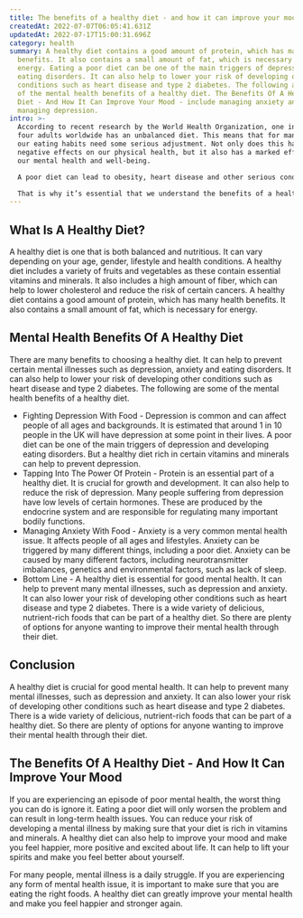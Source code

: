 ```yaml
---
title: The benefits of a healthy diet - and how it can improve your mood
createdAt: 2022-07-07T06:05:41.631Z
updatedAt: 2022-07-17T15:00:31.696Z
category: health
summary: A healthy diet contains a good amount of protein, which has many health
  benefits. It also contains a small amount of fat, which is necessary for
  energy. Eating a poor diet can be one of the main triggers of depression and
  eating disorders. It can also help to lower your risk of developing other
  conditions such as heart disease and type 2 diabetes. The following are some
  of the mental health benefits of a healthy diet. The Benefits Of A Healthy
  Diet - And How It Can Improve Your Mood - include managing anxiety and
  managing depression.
intro: >-
  According to recent research by the World Health Organization, one in
  four adults worldwide has an unbalanced diet. This means that for many of us,
  our eating habits need some serious adjustment. Not only does this have
  negative effects on our physical health, but it also has a marked effect on
  our mental health and well-being. 

  A poor diet can lead to obesity, heart disease and other serious conditions. It can also increase your risk of developing certain mental illnesses such as depression and anxiety. 

  That is why it’s essential that we understand the benefits of a healthy diet as it can help to improve your mood and tackle any issues you may be having with your mental health as a result of your eating habits.
---
```


## What Is A Healthy Diet?

A healthy diet is one that is both balanced and nutritious. It can vary depending on your age, gender, lifestyle and health conditions.
A healthy diet includes a variety of fruits and vegetables as these contain essential vitamins and minerals. It also includes a high amount of fiber, which can help to lower cholesterol and reduce the risk of certain cancers.
A healthy diet contains a good amount of protein, which has many health benefits. It also contains a small amount of fat, which is necessary for energy.

## Mental Health Benefits Of A Healthy Diet

There are many benefits to choosing a healthy diet. It can help to prevent certain mental illnesses such as depression, anxiety and eating disorders. It can also help to lower your risk of developing other conditions such as heart disease and type 2 diabetes. The following are some of the mental health benefits of a healthy diet.

- Fighting Depression With Food - Depression is common and can affect people of all ages and backgrounds. It is estimated that around 1 in 10 people in the UK will have depression at some point in their lives. A poor diet can be one of the main triggers of depression and developing eating disorders. But a healthy diet rich in certain vitamins and minerals can help to prevent depression.
- Tapping Into The Power Of Protein - Protein is an essential part of a healthy diet. It is crucial for growth and development. It can also help to reduce the risk of depression. Many people suffering from depression have low levels of certain hormones. These are produced by the endocrine system and are responsible for regulating many important bodily functions.
- Managing Anxiety With Food - Anxiety is a very common mental health issue. It affects people of all ages and lifestyles. Anxiety can be triggered by many different things, including a poor diet. Anxiety can be caused by many different factors, including neurotransmitter imbalances, genetics and environmental factors, such as lack of sleep.
- Bottom Line - A healthy diet is essential for good mental health. It can help to prevent many mental illnesses, such as depression and anxiety. It can also lower your risk of developing other conditions such as heart disease and type 2 diabetes. There is a wide variety of delicious, nutrient-rich foods that can be part of a healthy diet. So there are plenty of options for anyone wanting to improve their mental health through their diet.

## Conclusion

A healthy diet is crucial for good mental health. It can help to prevent many mental illnesses, such as depression and anxiety. It can also lower your risk of developing other conditions such as heart disease and type 2 diabetes.
There is a wide variety of delicious, nutrient-rich foods that can be part of a healthy diet. So there are plenty of options for anyone wanting to improve their mental health through their diet.

## The Benefits Of A Healthy Diet - And How It Can Improve Your Mood

If you are experiencing an episode of poor mental health, the worst thing you can do is ignore it. Eating a poor diet will only worsen the problem and can result in long-term health issues.
You can reduce your risk of developing a mental illness by making sure that your diet is rich in vitamins and minerals. A healthy diet can also help to improve your mood and make you feel happier, more positive and excited about life. It can help to lift your spirits and make you feel better about yourself.

For many people, mental illness is a daily struggle. If you are experiencing any form of mental health issue, it is important to make sure that you are eating the right foods. A healthy diet can greatly improve your mental health and make you feel happier and stronger again.
